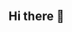 ## Hi there 👋

<!--
**Clemenx972/Clemenx972** is a ✨ _special_ ✨ repository because its `README.md` (this file) appears on your GitHub profile.

Here are some ideas to get you started:

- 🔭 I’m currently working on A lot of things !
- 🌱 I’m currently learning Cybersecurity
- 🤔 I’m looking for help with Laws and businesses
- 💬 Ask me about anything
- 📫 How to reach me: ...
- 😄 Pronouns: He/Him
- ⚡ Fun fact: A day on Venus is longer than a year on Venus.
